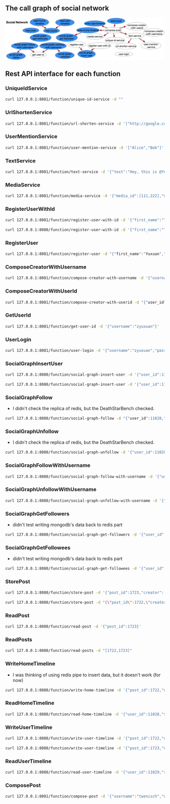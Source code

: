 ## The call graph of social network

![cg](call-graph.png)

## Rest API interface for each function

### UniqueIdService

```bash
curl 127.0.0.1:8081/function/unique-id-service -d ""
```

### UrlShortenService

```bash
curl 127.0.0.1:8081/function/url-shorten-service -d '["http://google.com","http://kate0115.net"]'
```

### UserMentionService

```bash
curl 127.0.0.1:8081/function/user-mention-service -d '["Alice","Bob"]'
```

### TextService

```bash
curl 127.0.0.1:8081/function/text-service -d '{"text":"Hey, this is @Yuxuan! Nice to meet you and welcome to my personal web: https://kate0115.net @twenisch"}'
```

### MediaService

```bash
curl 127.0.0.1:8081/function/media-service -d '{"media_id":[111,222],"media_type":["png","jpg"]}'
```

### RegisterUserWithId

```bash
curl 127.0.0.1:8081/function/register-user-with-id -d '{"first_name":"Tom","last_name":"Wenisch","username":"twenisch","password":"umichandgoogle","user_id":11028}'
```

```bash
curl 127.0.0.1:8080/function/register-user-with-id -d '{"first_name":"Todd","last_name":"Austin","username":"todda","password":"uwandupenn","user_id":11029}'
```

### RegisterUser

```bash
curl 127.0.0.1:8081/function/register-user -d "{"first_name":"Yuxuan","last_name":"Zhang","username":"zyuxuan","password":"umichandupenn"}"
```

### ComposeCreatorWithUsername

```bash
curl 127.0.0.1:8081/function/compose-creator-with-username -d '{"username":"zyuxuan"}'
```

### ComposeCreatorWithUserId

```bash
curl 127.0.0.1:8081/function/compose-creator-with-userid -d "{"user_id":11028,"username":"twenisch"}"
```

### GetUserId

```bash
curl 127.0.0.1:8081/function/get-user-id -d '{"username":"zyuxuan"}'
```

### UserLogin

```bash
curl 127.0.0.1:8081/function/user-login -d '{"username":"zyuxuan","password":"umichandupenn","secret":"idon'tknowwhatshouldbesecret"}'
```

### SocialGraphInsertUser

```bash
curl 127.0.0.1:8080/function/social-graph-insert-user -d '{"user_id":11028}'
```

```bash
curl 127.0.0.1:8080/function/social-graph-insert-user -d '{"user_id":11029}'
```

### SocialGraphFollow
  + I didn't check the replica of redis, but the DeathStarBench checked.

```bash
curl 127.0.0.1:8080/function/social-graph-follow -d "{"user_id":11028,"followee_id":11029}"
```

### SocialGraphUnfollow
  + I didn't check the replica of redis, but the DeathStarBench checked.

```bash
curl 127.0.0.1:8080/function/social-graph-unfollow -d '{"user_id":11028,"followee_id":11029}'
```

### SocialGraphFollowWithUsername

```bash
curl 127.0.0.1:8080/function/social-graph-follow-with-username -d '{"user_name":"twenisch","followee_name":"todda"}'
```

### SocialGraphUnfollowWithUsername

```bash
curl 127.0.0.1:8080/function/social-graph-unfollow-with-username -d '{"user_name":"twenisch","followee_name":"todda"}'
```

### SocialGraphGetFollowers
  + didn't test writing mongodb's data back to redis part

```bash
curl 127.0.0.1:8080/function/social-graph-get-followers -d '{"user_id":11029}'
```

### SocialGraphGetFollowees
  + didn't test writing mongodb's data back to redis part

```bash
curl 127.0.0.1:8080/function/social-graph-get-followees -d '{"user_id":11028}'
```

### StorePost

```bash
curl 127.0.0.1:8080/function/store-post -d '{"post_id":1723,"creator": {"user_id":11028,"username":"twenisch"},"req_id":7795,"text":"yesterday once more ","user_mentions": [],"media":[],"urls":[],"timestamp":12343249,"post_type":"POST"}'
```

```bash
curl 127.0.0.1:8080/function/store-post -d "{\"post_id\":1722,\"creator\": {\"user_id\":11029,\"username\":\"todda\"},\"req_id\":7798,\"text\":\"Hey, this is @todda! Nice to meet you and welcome to my personal web: https://kate0115.net @tomwenisch \",\"user_mentions\": [{\"user_id\":11029,\"username\":\"todda\"},{\"user_id\":11028,\"username\":\"twenisch\"}],\"media\":[],\"urls\":[],\"timestamp\":12343242,\"post_type\":\"POST\"}"
```

### ReadPost

```bash
curl 127.0.0.1:8080/function/read-post -d '{"post_id":1723}'
```

### ReadPosts

```bash
curl 127.0.0.1:8080/function/read-posts -d "[1722,1723]"
```

### WriteHomeTimeline
  + I was thinking of using redis pipe to insert data, but it doesn't work (for now)

```bash
curl 127.0.0.1:8080/function/write-home-timeline -d '{"post_id":1722,"user_id":11029,"timestamp":12343242,"user_mentions_id":[11028]}'
```

### ReadHomeTimeline

```bash
curl 127.0.0.1:8080/function/read-home-timeline -d '{"user_id":11028,"start":0,"stop":1}'
```

### WriteUserTimeline

```bash
curl 127.0.0.1:8080/function/write-user-timeline -d '{"post_id":1722,"user_id":11029,"timestamp":12343242}'
```

```bash
curl 127.0.0.1:8080/function/write-user-timeline -d '{"post_id":1723,"user_id":11028,"timestamp":12343249}'
```

### ReadUserTimeline

```bash
curl 127.0.0.1:8080/function/read-user-timeline -d '{"user_id":11029,"start":0,"stop":1}'
```

### ComposePost

```bash
curl 127.0.0.1:8081/function/compose-post -d '{"username":"twenisch","user_id":11028,"text":"Hey, this is @twenisch! Nice to meet you and welcome to my personal web: https://eecs.umich.edu/~twenisch @bobk ","media_ids":[],"media_types":[],"post_type":"POST"}"
```
